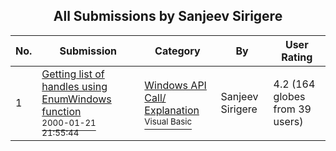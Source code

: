 ﻿<div align="center">

## All Submissions by Sanjeev Sirigere

</div>

No.  | Submission | Category | By   | User Rating
---- | ---------- | -------- | ---- | -----------
1 | [Getting list of handles using EnumWindows function<br /><sup>2000-01-21 21:55:44</sup>](https://github.com/Planet-Source-Code/sanjeev-sirigere-getting-list-of-handles-using-enumwindows-function__1-5604) | [Windows API Call/ Explanation<br /><sup>Visual Basic</sup>](../ByCategory/windows-api-call-explanation__1-39.md) | Sanjeev Sirigere | 4.2 (164 globes from 39 users)

